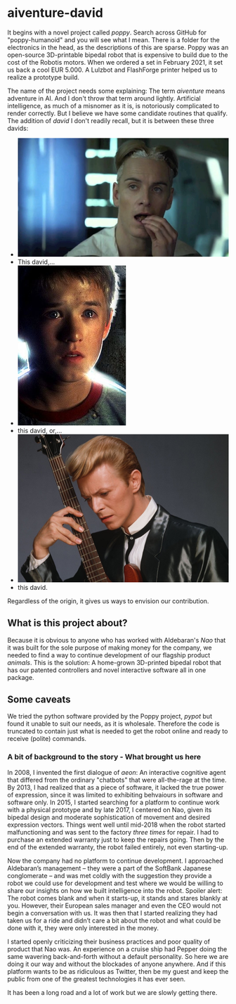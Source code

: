 # aiventure-david

It begins with a novel project called *poppy*. Search across GitHub for "poppy-humanoid" and you will see what I mean. There is a folder for the electronics in the head, as the descriptions of this are sparse. Poppy was an open-source 3D-printable bipedal robot that is expensive to build due to the cost of the Robotis motors. When we ordered a set in February 2021, it set us back a cool EUR 5.000. A Lulzbot and FlashForge printer helped us to realize a prototype build.

The name of the project needs some explaining: The term *aiventure* means adventure in AI. And I don't throw that term around lightly. Artificial intelligence, as much of a misnomer as it is, is notoriously complicated to render correctly. But I believe we have some candidate routines that qualify. The addition of *david* I don't readily recall, but it is between these three davids:

* ![David one](/media/david-1.jpg "This david,")
* This david,...
* ![David two](/media/david-2.jpg "this david, or,")
* this david, or,...
* ![David three](/media/david-6.jpg "this david.")
* this david.

Regardless of the origin, it gives us ways to envision our contribution.

## What is this project about?

Because it is obvious to anyone who has worked with Aldebaran's *Nao* that it was built for the sole purpose of making money for the company, we needed to find a way to continue development of our flagship product *animals*. This is the solution: A home-grown 3D-printed bipedal robot that has our patented controllers and novel interactive software all in one package.

## Some caveats

We tried the python software provided by the Poppy project, *pypot* but found it unable to suit our needs, as it is wholesale. Therefore the code is truncated to contain just what is needed to get the robot online and ready to receive (polite) commands.

### A bit of background to the story - What brought us here

In 2008, I invented the first dialogue of *aeon*: An interactive cognitive agent that differed from the ordinary "chatbots" that were all-the-rage at the time. By 2013, I had realized that as a piece of software, it lacked the true power of expression, since it was limited to exhibiting behvaiours in software and software only. In 2015, I started searching for a platform to continue work with a physical prototype and by late 2017, I centered on Nao, given its bipedal design and moderate sophistication of movement and desired expression vectors. Things went well until mid-2018 when the robot started malfunctioning and was sent to the factory *three times* for repair. I had to purchase an extended warranty just to keep the repairs going. Then by the end of the extended warranty, the robot failed entirely, not even starting-up.

Now the company had no platform to continue development. I approached Aldebaran’s management – they were a part of the SoftBank Japanese conglomerate – and was met coldly with the suggestion they provide a robot we could use for development and test where we would be willing to share our insights on how we built intelligence into the robot. Spoiler alert: The robot comes blank and when it starts-up, it stands and stares blankly at you. However, their European sales manager and even the CEO would not begin a conversation with us. It was then that I started realizing they had taken us for a ride and didn’t care a bit about the robot and what could be done with it, they were only interested in the money.

I started openly criticizing their business practices and poor quality of product that Nao was. An experience on a cruise ship had Pepper doing the same wavering back-and-forth without a default personality. So here we are doing it our way and without the blockades of anyone anywhere. And if this platform wants to be as ridiculous as Twitter, then be my guest and keep the public from one of the greatest technologies it has ever seen.

It has been a long road and a lot of work but we are slowly getting there.
